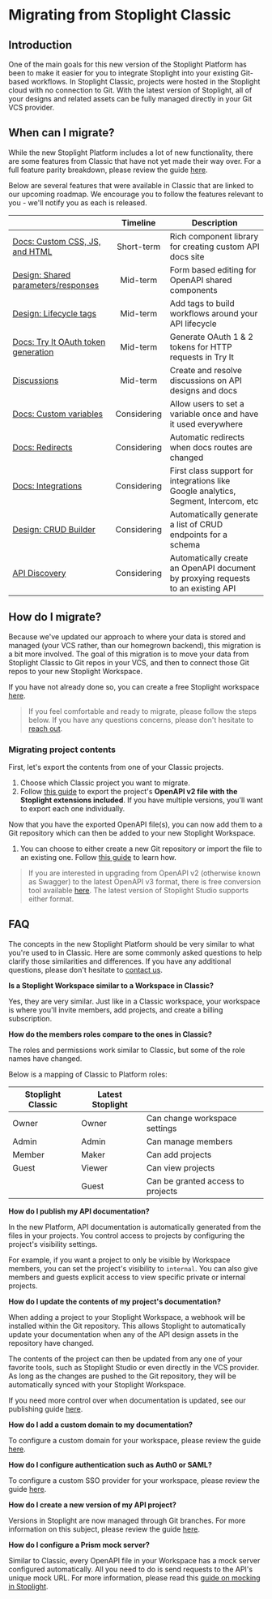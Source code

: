 # Migrating from Stoplight Classic

## Introduction

One of the main goals for this new version of the Stoplight Platform has been to
make it easier for you to integrate Stoplight into your existing Git-based
workflows. In Stoplight Classic, projects were hosted in the Stoplight cloud
with no connection to Git. With the latest version of Stoplight, all of your
designs and related assets can be fully managed directly in your Git VCS
provider.

## When can I migrate?

While the new Stoplight Platform includes a lot of new functionality, there are
some features from Classic that have not yet made their way over. For a full
feature parity breakdown, please review the guide
[here](https://support.stoplight.io/hc/en-us/articles/360035390511-What-are-the-differences-between-the-Stoplight-products-).

Below are several features that were available in Classic that are linked to our
upcoming roadmap. We encourage you to follow the features relevant to you -
we'll notify you as each is released.

|                                                                                                       |  Timeline   | Description                                                                        |
| ----------------------------------------------------------------------------------------------------- | :---------: | ---------------------------------------------------------------------------------- |
| [Docs: Custom CSS, JS, and HTML](https://roadmap.stoplight.io/c/57-embeddable-component-library)      | Short-term  | Rich component library for creating custom API docs site                           |
| [Design: Shared parameters/responses](https://roadmap.stoplight.io/c/10-openapi-shared-components)    |  Mid-term   | Form based editing for OpenAPI shared components                                   |
| [Design: Lifecycle tags](https://roadmap.stoplight.io/c/65-lifecycle-tags)                            |  Mid-term   | Add tags to build workflows around your API lifecycle                              |
| [Docs: Try It OAuth token generation](https://roadmap.stoplight.io/c/58-request-maker-authentication) |  Mid-term   | Generate OAuth 1 & 2 tokens for HTTP requests in Try It                            |
| [Discussions](https://roadmap.stoplight.io/c/61-discussions-comments)                                 |  Mid-term   | Create and resolve discussions on API designs and docs                             |
| [Docs: Custom variables](https://roadmap.stoplight.io/c/47-custom-variables)                          | Considering | Allow users to set a variable once and have it used everywhere                     |
| [Docs: Redirects](https://roadmap.stoplight.io/c/68-redirects)                                        | Considering | Automatic redirects when docs routes are changed                                   |
| [Docs: Integrations](https://roadmap.stoplight.io/c/64-analytics-integrations)                        | Considering | First class support for integrations like Google analytics, Segment, Intercom, etc |
| [Design: CRUD Builder](https://roadmap.stoplight.io/c/63-crud-builder)                                | Considering | Automatically generate a list of CRUD endpoints for a schema                       |
| [API Discovery](https://roadmap.stoplight.io/c/66-learning-recording)                                 | Considering | Automatically create an OpenAPI document by proxying requests to an existing API   |

## How do I migrate?

Because we've updated our approach to where your data is stored and managed
(your VCS rather, than our homegrown backend), this migration is a bit more
involved. The goal of this migration is to move your data from Stoplight Classic
to Git repos in your VCS, and then to connect those Git repos to your new
Stoplight Workspace.

If you have not already done so, you can create a free Stoplight workspace
[here](https://stoplight.io/welcome).

> If you feel comfortable and ready to migrate, please follow the steps below.
> If you have any questions concerns, please don't hesitate to [reach
> out](mailto:support@stoplight.io).
### Migrating project contents

First, let's export the contents from one of your Classic projects.

1. Choose which Classic project you want to migrate.
2. Follow [this
   guide](https://help.stoplight.io/docs/design/exporting-to-swagger-or-raml) to
   export the project's **OpenAPI v2 file with the Stoplight extensions
   included**. If you have multiple versions, you'll want to export each one
   individually.

Now that you have the exported OpenAPI file(s), you can now add them to a Git
repository which can then be added to your new Stoplight Workspace.

1. You can choose to either create a new Git repository or import the file to an
   existing one. Follow [this
   guide](../1.-quickstarts/add-projects-quickstart.md) to learn how.

> If you are interested in upgrading from OpenAPI v2 (otherwise known as
> Swagger) to the latest OpenAPI v3 format, there is free conversion tool
> available [here](https://openapi-converter.herokuapp.com/). The latest version
> of Stoplight Studio supports either format.

## FAQ

The concepts in the new Stoplight Platform should be very similar to what you're
used to in Classic. Here are some commonly asked questions to help clarify those
similarities and differences. If you have any additional questions, please don't
hesitate to [contact us](mailto:support@stoplight.io).

**Is a Stoplight Workspace similar to a Workspace in Classic?**

Yes, they are very similar. Just like in a Classic workspace, your workspace is
where you'll invite members, add projects, and create a billing subscription.

**How do the members roles compare to the ones in Classic?**

The roles and permissions work similar to Classic, but some of the role names
have changed.

Below is a mapping of Classic to Platform roles:

| Stoplight Classic | Latest Stoplight |                                   |
| ----------------- | ---------------- | --------------------------------- |
| Owner             | Owner            | Can change workspace settings     |
| Admin             | Admin            | Can manage members                |
| Member            | Maker            | Can add projects                  |
| Guest             | Viewer           | Can view projects                 |
|                   | Guest            | Can be granted access to projects |

**How do I publish my API documentation?**

In the new Platform, API documentation is automatically generated from the files
in your projects. You control access to projects by configuring the project's
visibility settings.

For example, if you want a project to only be visible by Workspace members, you
can set the project's visibility to `internal`. You can also give members and
guests explicit access to view specific private or internal projects.

**How do I update the contents of my project's documentation?**

When adding a project to your Stoplight Workspace, a webhook will be installed
within the Git repository. This allows Stoplight to automatically update your
documentation when any of the API design assets in the repository have changed.

The contents of the project can then be updated from any one of your favorite
tools, such as Stoplight Studio or even directly in the VCS provider. As long as
the changes are pushed to the Git repository, they will be automatically synced
with your Stoplight Workspace.

If you need more control over when documentation is updated, see our publishing
guide [here](../2.-workspaces/g.automating-publishing.md).

**How do I add a custom domain to my documentation?**

To configure a custom domain for your workspace, please review the guide
[here](../2.-workspaces/j.custom-domains.md).

**How do I configure authentication such as Auth0 or SAML?**

To configure a custom SSO provider for your workspace, please review the guide
[here](../2.-workspaces/e.configuring-authentication.md).

**How do I create a new version of my API project?**

Versions in Stoplight are now managed through Git branches. For more information
on this subject, please review the guide
[here](../2.-workspaces/h.branch-management.md).

**How do I configure a Prism mock server?**

Similar to Classic, every OpenAPI file in your Workspace has a mock server
configured automatically. All you need to do is send requests to the API's
unique mock URL. For more information, please read this [guide on mocking in
Stoplight](../3.-design/d.setting-up-a-mock-server.md).
